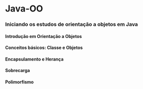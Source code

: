 # Java-OO
### Iniciando os estudos de orientação a objetos em Java
#### Introdução em Orientação a Objetos
#### Conceitos básicos: Classe e Objetos
#### Encapsulamento e Herança
#### Sobrecarga
#### Polimorfismo
